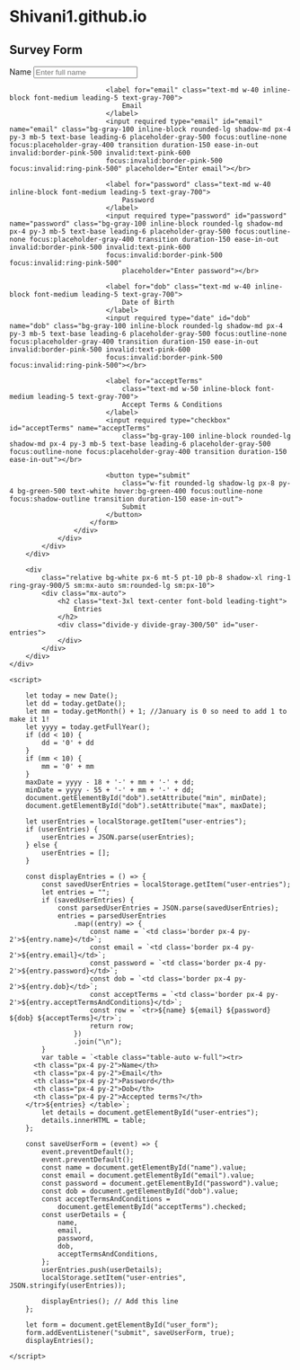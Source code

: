 # Shivani1.github.io<!DOCTYPE html>
<html lang="en">

<head>
    <meta charset="UTF-8">
    <meta http-equiv="X-UA-Compatible" content="IE=edge">
    <meta name="viewport" content="width=device-width, initial-scale=1.0">
    <script src="https://cdn.tailwindcss.com"></script>
    <title>Survey Form</title>
</head>

<body>
    <div class="relative flex min-h-screen flex-col justify-center overflow-hidden py-6 bg-gray-50">
        <div
            class="relative bg-white px-6 pt-5 pb-5 shadow-xl ring-1 ring-gray-900/5 sm:mx-auto sm:max-w-lg sm:rounded-lg sm:px-10">
            <div class="mx-auto max-w-md">
                <h2 class="text-3xl text-center font-bold leading-tight">
                    Survey Form
                </h2>
                <div class="divide-y divide-gray-300/50">
                    <div class="space-y-6 py-8 text-base leading-7 text-gray-600">
                        <form id="user_form">
                            <label for="name" class="text-md w-40 inline-block font-medium leading-5 text-gray-700">
                                Name
                            </label>
                            <input required type="text" id="name" name="name" class="bg-gray-100 inline-block rounded-lg shadow-md px-4 py-3 mb-5 text-base leading-6 placeholder-gray-500 focus:outline-none focus:placeholder-gray-400 transition duration-150 ease-in-out invalid:border-pink-500 invalid:text-pink-600
                            focus:invalid:border-pink-500 focus:invalid:ring-pink-500"
                                placeholder="Enter full name"></br>

                            <label for="email" class="text-md w-40 inline-block font-medium leading-5 text-gray-700">
                                Email
                            </label>
                            <input required type="email" id="email" name="email" class="bg-gray-100 inline-block rounded-lg shadow-md px-4 py-3 mb-5 text-base leading-6 placeholder-gray-500 focus:outline-none focus:placeholder-gray-400 transition duration-150 ease-in-out invalid:border-pink-500 invalid:text-pink-600
                            focus:invalid:border-pink-500 focus:invalid:ring-pink-500" placeholder="Enter email"></br>

                            <label for="password" class="text-md w-40 inline-block font-medium leading-5 text-gray-700">
                                Password
                            </label>
                            <input required type="password" id="password" name="password" class="bg-gray-100 inline-block rounded-lg shadow-md px-4 py-3 mb-5 text-base leading-6 placeholder-gray-500 focus:outline-none focus:placeholder-gray-400 transition duration-150 ease-in-out invalid:border-pink-500 invalid:text-pink-600
                            focus:invalid:border-pink-500 focus:invalid:ring-pink-500"
                                placeholder="Enter password"></br>

                            <label for="dob" class="text-md w-40 inline-block font-medium leading-5 text-gray-700">
                                Date of Birth
                            </label>
                            <input required type="date" id="dob" name="dob" class="bg-gray-100 inline-block rounded-lg shadow-md px-4 py-3 mb-5 text-base leading-6 placeholder-gray-500 focus:outline-none focus:placeholder-gray-400 transition duration-150 ease-in-out invalid:border-pink-500 invalid:text-pink-600
                            focus:invalid:border-pink-500 focus:invalid:ring-pink-500"></br>

                            <label for="acceptTerms"
                                class="text-md w-50 inline-block font-medium leading-5 text-gray-700">
                                Accept Terms & Conditions
                            </label>
                            <input required type="checkbox" id="acceptTerms" name="acceptTerms"
                                class="bg-gray-100 inline-block rounded-lg shadow-md px-4 py-3 mb-5 text-base leading-6 placeholder-gray-500 focus:outline-none focus:placeholder-gray-400 transition duration-150 ease-in-out"></br>

                            <button type="submit"
                                class="w-fit rounded-lg shadow-lg px-8 py-4 bg-green-500 text-white hover:bg-green-400 focus:outline-none focus:shadow-outline transition duration-150 ease-in-out">
                                Submit
                            </button>
                        </form>
                    </div>
                </div>
            </div>
        </div>

        <div
            class="relative bg-white px-6 mt-5 pt-10 pb-8 shadow-xl ring-1 ring-gray-900/5 sm:mx-auto sm:rounded-lg sm:px-10">
            <div class="mx-auto">
                <h2 class="text-3xl text-center font-bold leading-tight">
                    Entries
                </h2>
                <div class="divide-y divide-gray-300/50" id="user-entries">
                </div>
            </div>
        </div>
    </div>

    <script>

        let today = new Date();
        let dd = today.getDate();
        let mm = today.getMonth() + 1; //January is 0 so need to add 1 to make it 1!
        let yyyy = today.getFullYear();
        if (dd < 10) {
            dd = '0' + dd
        }
        if (mm < 10) {
            mm = '0' + mm
        }
        maxDate = yyyy - 18 + '-' + mm + '-' + dd;
        minDate = yyyy - 55 + '-' + mm + '-' + dd;
        document.getElementById("dob").setAttribute("min", minDate);
        document.getElementById("dob").setAttribute("max", maxDate);

        let userEntries = localStorage.getItem("user-entries");
        if (userEntries) {
            userEntries = JSON.parse(userEntries);
        } else {
            userEntries = [];
        }

        const displayEntries = () => {
            const savedUserEntries = localStorage.getItem("user-entries");
            let entries = "";
            if (savedUserEntries) {
                const parsedUserEntries = JSON.parse(savedUserEntries);
                entries = parsedUserEntries
                    .map((entry) => {
                        const name = `<td class='border px-4 py-2'>${entry.name}</td>`;
                        const email = `<td class='border px-4 py-2'>${entry.email}</td>`;
                        const password = `<td class='border px-4 py-2'>${entry.password}</td>`;
                        const dob = `<td class='border px-4 py-2'>${entry.dob}</td>`;
                        const acceptTerms = `<td class='border px-4 py-2'>${entry.acceptTermsAndConditions}</td>`;
                        const row = `<tr>${name} ${email} ${password} ${dob} ${acceptTerms}</tr>`;
                        return row;
                    })
                    .join("\n");
            }
            var table = `<table class="table-auto w-full"><tr>
          <th class="px-4 py-2">Name</th>
          <th class="px-4 py-2">Email</th>
          <th class="px-4 py-2">Password</th>
          <th class="px-4 py-2">Dob</th>
          <th class="px-4 py-2">Accepted terms?</th>
        </tr>${entries} </table>`;
            let details = document.getElementById("user-entries");
            details.innerHTML = table;
        };

        const saveUserForm = (event) => {
            event.preventDefault();
            event.preventDefault();
            const name = document.getElementById("name").value;
            const email = document.getElementById("email").value;
            const password = document.getElementById("password").value;
            const dob = document.getElementById("dob").value;
            const acceptTermsAndConditions =
                document.getElementById("acceptTerms").checked;
            const userDetails = {
                name,
                email,
                password,
                dob,
                acceptTermsAndConditions,
            };
            userEntries.push(userDetails);
            localStorage.setItem("user-entries", JSON.stringify(userEntries));

            displayEntries(); // Add this line
        };

        let form = document.getElementById("user_form");
        form.addEventListener("submit", saveUserForm, true);
        displayEntries();

    </script>

</body>
</html>
